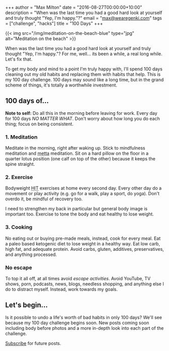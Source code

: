 +++
author      = "Max Milton"
date        = "2016-08-27T00:00:00+10:00"
description = "When was the last time you had a good hard look at yourself and truly thought \"Yep, I'm happy.\"?"
email       = "max@wearegenki.com"
tags        = ["challenge", "hacks"]
title       = "100 Days"
+++

{{< img src="/img/meditation-on-the-beach-blue" type="jpg" alt="Meditation on the beach" >}}

When was the last time you had a good hard look at yourself and truly thought "Yep, I'm happy."? For me, well... its been a while, a real long while. Let's fix that.

To get my body and mind to a point I'm truly happy with, I'll<!--more--> spend 100 days cleaning out my old habits and replacing them with habits that help. This is my 100 day challenge. 100 days may sound like a long time, but in the grand scheme of things, it's totally a worthwhile investment.

## 100 days of...

**Note to self:** Do all this in the morning before leaving for work. Every day for 100 days _NO MATTER WHAT_. Don't worry about how long you do each thing; focus on being consistent.

### 1. Meditation

Meditate in the morning, right after waking up. Stick to mindfulness meditation and <abbr title="loving kindness">metta</abbr> meditation. Sit on a hard pillow on the floor in a quarter lotus position (one calf on top of the other) because it keeps the spine straight.

### 2. Exercise

Bodyweight <abbr title="high intensity training">HIT</abbr> exercises at home every second day. Every other day do a movement or play activity (e.g. go for a walk, play a sport, do yoga). Don't overdo it, be mindful of recovery too.

I need to strengthen my back in particular but general body image is important too. Exercise to tone the body and eat healthy to lose weight.

### 3. Cooking

No eating out or buying pre-made meals, instead, cook for every meal. Eat a paleo based ketogenic diet to lose weight in a healthy way. Eat low carb, high fat, and adequate protein. Avoid carbs, gluten, additives, preservatives, and anything processed.

### No escape

To top it all off, at all times avoid _escape activities_. Avoid YouTube, TV shows, porn, podcasts, news, blogs, needless shopping, and anything else I do to distract myself. Instead, work towards my goals.

## Let's begin...

Is it possible to undo a life's worth of bad habits in only 100 days? We'll see because my 100 day challenge begins soon. New posts coming soon including body before photos and a more in-depth look into each part of the challenge.

[Subscribe](/) for future posts.
